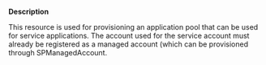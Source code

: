 **Description**

This resource is used for provisioning an application pool that can be used for 
service applications. The account used for the service account must already be 
registered as a managed account (which can be provisioned through SPManagedAccount.
